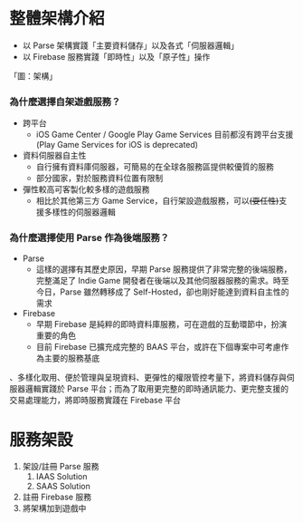 # 整體架構介紹

* 以 Parse 架構實踐「主要資料儲存」以及各式「伺服器邏輯」
* 以 Firebase 服務實踐「即時性」以及「原子性」操作

「圖：架構」

### 為什麼選擇自架遊戲服務？

* 跨平台
  * iOS Game Center / Google Play Game Services 目前都沒有跨平台支援\(Play Game Services for iOS is deprecated\)
* 資料伺服器自主性
  * 自行擁有資料庫伺服器，可簡易的在全球各服務區提供較優質的服務
  * 部分國家，對於服務資料位置有限制
* 彈性較高可客製化較多樣的遊戲服務
  * 相比於其他第三方 Game Service，自行架設遊戲服務，可以~~\(耍任性\)~~支援多樣性的伺服器邏輯

### 為什麼選擇使用 Parse 作為後端服務？

* Parse
  * 這樣的選擇有其歷史原因，早期 Parse 服務提供了非常完整的後端服務，完整滿足了 Indie Game 開發者在後端以及其他伺服器服務的需求。時至今日，Parse 雖然轉移成了 Self-Hosted，卻也剛好能達到資料自主性的需求
* Firebase
  * 早期 Firebase 是純粹的即時資料庫服務，可在遊戲的互動環節中，扮演重要的角色
  * 目前 Firebase 已擴充成完整的 BAAS 平台，或許在下個專案中可考慮作為主要的服務基底

、多樣化取用、便於管理與呈現資料、更彈性的權限管控考量下，將資料儲存與伺服器邏輯實踐於 Parse 平台；而為了取用更完整的即時通訊能力、更完整支援的交易處理能力，將即時服務實踐在 Firebase 平台

# 服務架設

1. 架設/註冊 Parse 服務
   1. IAAS Solution
   2. SAAS Solution
2. 註冊 Firebase 服務
3. 將架構加到遊戲中



